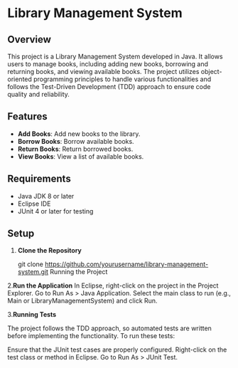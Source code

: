 # Library Management System

## Overview

This project is a Library Management System developed in Java. It allows users to manage books, including adding new books, borrowing and returning books, and viewing available books. 
The project utilizes object-oriented programming principles to handle various functionalities and follows the Test-Driven Development (TDD) approach to ensure code quality and reliability.

## Features

- **Add Books**: Add new books to the library.
- **Borrow Books**: Borrow available books.
- **Return Books**: Return borrowed books.
- **View Books**: View a list of available books.

## Requirements

- Java JDK 8 or later
- Eclipse IDE
- JUnit 4 or later for testing

## Setup

1. **Clone the Repository**

   git clone https://github.com/yourusername/library-management-system.git
   Running the Project
   
2.**Run the Application**
In Eclipse, right-click on the project in the Project Explorer.
Go to Run As > Java Application.
Select the main class to run (e.g., Main or LibraryManagementSystem) and click Run.

3.**Running Tests**

The project follows the TDD approach, so automated tests are written before implementing the functionality. To run these tests:

Ensure that the JUnit test cases are properly configured.
Right-click on the test class or method in Eclipse.
Go to Run As > JUnit Test.
